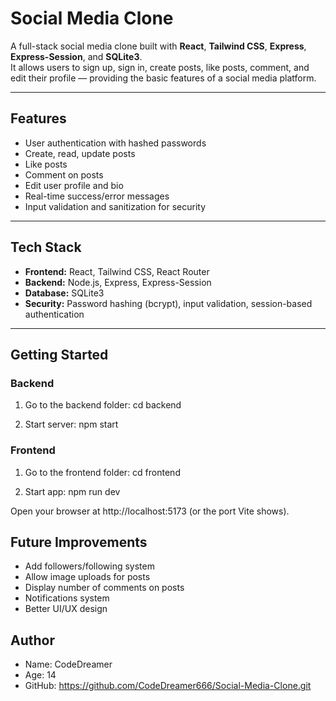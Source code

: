 # Social Media Clone

A full-stack social media clone built with **React**, **Tailwind CSS**, **Express**, **Express-Session**, and **SQLite3**.  
It allows users to sign up, sign in, create posts, like posts, comment, and edit their profile — providing the basic features of a social media platform.

---

## Features

- User authentication with hashed passwords
- Create, read, update posts
- Like posts
- Comment on posts
- Edit user profile and bio
- Real-time success/error messages
- Input validation and sanitization for security

---

## Tech Stack

- **Frontend:** React, Tailwind CSS, React Router
- **Backend:** Node.js, Express, Express-Session
- **Database:** SQLite3
- **Security:** Password hashing (bcrypt), input validation, session-based authentication

---

## Getting Started

### Backend

1. Go to the backend folder:
cd backend

2. Start server:
npm start

### Frontend
1. Go to the frontend folder:
cd frontend

2. Start app:
npm run dev

Open your browser at http://localhost:5173 (or the port Vite shows).

## Future Improvements
- Add followers/following system
- Allow image uploads for posts
- Display number of comments on posts
- Notifications system
- Better UI/UX design

## Author
- Name: CodeDreamer
- Age: 14
- GitHub: https://github.com/CodeDreamer666/Social-Media-Clone.git
